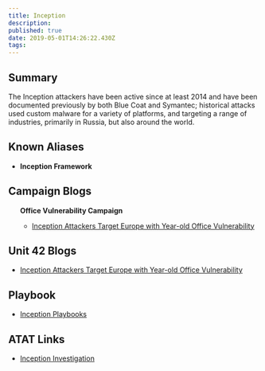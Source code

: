 ```yaml
---
title: Inception
description: 
published: true
date: 2019-05-01T14:26:22.430Z
tags: 
---
```


<h2>Summary</h2>

<p>
The Inception attackers have been active since at least 2014 and have been documented previously by both Blue Coat and Symantec; historical attacks used custom malware for a variety of platforms, and targeting a range of industries,  primarily in Russia, but also around the world. </p>


<h2>Known Aliases</h2>
<b>
<ul>
 
  <li>Inception Framework</li> 
</ul>
  </b>

<h2>Campaign Blogs</h2>
<ul>
  <b>Office Vulnerability Campaign</b>
  <ul>
      <li><a href='https://unit42.paloaltonetworks.com/unit42-inception-attackers-target-europe-year-old-office-vulnerability/'>Inception Attackers Target Europe with Year-old Office Vulnerability</a></li> 
    
 
 </ul>
  </ul>
<h2>Unit 42 Blogs </h2>
  
<ul>
   <li><a href='https://unit42.paloaltonetworks.com/unit42-inception-attackers-target-europe-year-old-office-vulnerability/'>Inception Attackers Target Europe with Year-old Office Vulnerability</a></li> 
  
</ul>

<h2>Playbook</h2>
<ul>

  <li><a href='https://pan-unit42.github.io/playbook_viewer/'>Inception Playbooks</a></li>

  </ul>
<h2> ATAT Links</h2>
<ul>
   <li><a href='https://atat.unit42.org/investigation/edit/394168be53fe4ccf86767e6c446dee95'>Inception  Investigation</a></li>
</ul>
